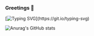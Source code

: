 ### Greetings 👋
[![Typing SVG](https://readme-typing-svg.demolab.com?font=Fira+Code&pause=1000&color=F74262&center=true&vCenter=true&width=435&lines=Have+an+amazing+day!)](https://git.io/typing-svg)

![Anurag's GitHub stats](https://github-readme-stats.vercel.app/api?username=oscarqjh&show_icons=true&theme=tokyonight)
<!--
**oscarqjh/oscarqjh** is a ✨ _special_ ✨ repository because its `README.md` (this file) appears on your GitHub profile.

Here are some ideas to get you started:

- 🔭 I’m currently working on ...
- 🌱 I’m currently learning ...
- 👯 I’m looking to collaborate on ...
- 🤔 I’m looking for help with ...
- 💬 Ask me about ...
- 📫 How to reach me: ...
- 😄 Pronouns: ...
- ⚡ Fun fact: ...
-->
